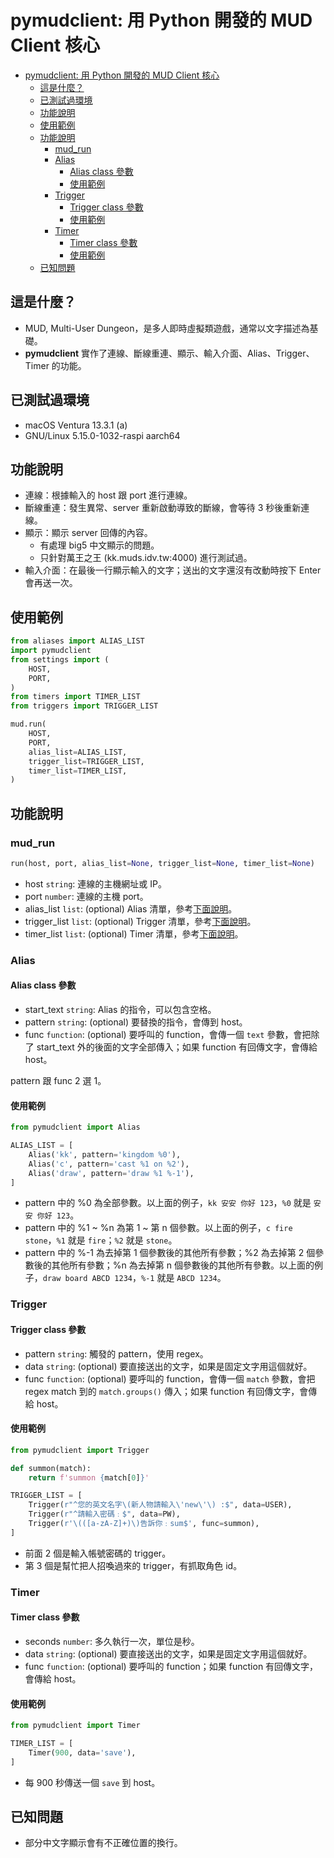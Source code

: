# pymudclient: 用 Python 開發的 MUD Client 核心

- [pymudclient: 用 Python 開發的 MUD Client 核心](#pymudclient-用-python-開發的-mud-client-核心)
  - [這是什麼？](#這是什麼)
  - [已測試過環境](#已測試過環境)
  - [功能說明](#功能說明)
  - [使用範例](#使用範例)
  - [功能說明](#功能說明-1)
    - [mud_run](#mud_run)
    - [Alias](#alias)
      - [Alias class 參數](#alias-class-參數)
      - [使用範例](#使用範例-1)
    - [Trigger](#trigger)
      - [Trigger class 參數](#trigger-class-參數)
      - [使用範例](#使用範例-2)
    - [Timer](#timer)
      - [Timer class 參數](#timer-class-參數)
      - [使用範例](#使用範例-3)
  - [已知問題](#已知問題)

## 這是什麼？

- MUD, Multi-User Dungeon，是多人即時虛擬類遊戲，通常以文字描述為基礎。
- **pymudclient** 實作了連線、斷線重連、顯示、輸入介面、Alias、Trigger、Timer 的功能。

## 已測試過環境

- macOS Ventura 13.3.1 (a)
- GNU/Linux 5.15.0-1032-raspi aarch64

## 功能說明

- 連線：根據輸入的 host 跟 port 進行連線。
- 斷線重連：發生異常、server 重新啟動導致的斷線，會等待 3 秒後重新連線。
- 顯示：顯示 server 回傳的內容。
  - 有處理 big5 中文顯示的問題。
  - 只針對萬王之王 (kk.muds.idv.tw:4000) 進行測試過。
- 輸入介面：在最後一行顯示輸入的文字；送出的文字還沒有改動時按下 Enter 會再送一次。

## 使用範例

```py
from aliases import ALIAS_LIST
import pymudclient
from settings import (
    HOST,
    PORT,
)
from timers import TIMER_LIST
from triggers import TRIGGER_LIST

mud.run(
    HOST,
    PORT,
    alias_list=ALIAS_LIST,
    trigger_list=TRIGGER_LIST,
    timer_list=TIMER_LIST,
)
```

## 功能說明

### mud_run

```py
run(host, port, alias_list=None, trigger_list=None, timer_list=None)
```

- host `string`: 連線的主機網址或 IP。
- port `number`: 連線的主機 port。
- alias_list `list`: (optional) Alias 清單，參考[下面說明](#alias)。
- trigger_list `list`: (optional) Trigger 清單，參考[下面說明](#trigger)。
- timer_list `list`: (optional) Timer 清單，參考[下面說明](#timer)。

### Alias

#### Alias class 參數

- start_text `string`: Alias 的指令，可以包含空格。
- pattern `string`: (optional) 要替換的指令，會傳到 host。
- func `function`: (optional) 要呼叫的 function，會傳一個 `text` 參數，會把除了 start_text 外的後面的文字全部傳入；如果 function 有回傳文字，會傳給 host。

pattern 跟 func 2 選 1。

#### 使用範例

```py
from pymudclient import Alias

ALIAS_LIST = [
    Alias('kk', pattern='kingdom %0'),
    Alias('c', pattern='cast %1 on %2'),
    Alias('draw', pattern='draw %1 %-1'),
]
```

- pattern 中的 %0 為全部參數。以上面的例子，`kk 安安 你好 123`，`%0` 就是 `安安 你好 123`。
- pattern 中的 %1 ~ %n 為第 1 ~ 第 n 個參數。以上面的例子，`c fire stone`，`%1` 就是 `fire`；`%2` 就是 `stone`。
- pattern 中的 %-1 為去掉第 1 個參數後的其他所有參數；%2 為去掉第 2 個參數後的其他所有參數；%n 為去掉第 n 個參數後的其他所有參數。以上面的例子，`draw board ABCD 1234`，`%-1` 就是 `ABCD 1234`。

### Trigger

#### Trigger class 參數

- pattern `string`: 觸發的 pattern，使用 regex。
- data `string`: (optional) 要直接送出的文字，如果是固定文字用這個就好。
- func `function`: (optional) 要呼叫的 function，會傳一個 `match` 參數，會把 regex match 到的 `match.groups()` 傳入；如果 function 有回傳文字，會傳給 host。

#### 使用範例

```py
from pymudclient import Trigger

def summon(match):
    return f'summon {match[0]}'

TRIGGER_LIST = [
    Trigger(r"^您的英文名字\(新人物請輸入\'new\'\) :$", data=USER),
    Trigger(r"^請輸入密碼﹕$", data=PW),
    Trigger(r'\(([a-zA-Z]+)\)告訴你﹕sum$', func=summon),
]
```

- 前面 2 個是輸入帳號密碼的 trigger。
- 第 3 個是幫忙把人招喚過來的 trigger，有抓取角色 id。

### Timer

#### Timer class 參數

- seconds `number`: 多久執行一次，單位是秒。
- data `string`: (optional) 要直接送出的文字，如果是固定文字用這個就好。
- func `function`: (optional) 要呼叫的 function；如果 function 有回傳文字，會傳給 host。

#### 使用範例

```py
from pymudclient import Timer

TIMER_LIST = [
    Timer(900, data='save'),
]
```

- 每 900 秒傳送一個 `save` 到 host。

## 已知問題

- 部分中文字顯示會有不正確位置的換行。
